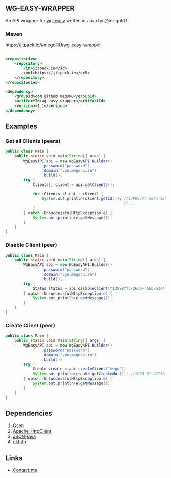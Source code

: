 ## WG-EASY-WRAPPER

An API wrapper for [wg-easy](https://github.com/WeeJeWel/wg-easy/) written in Java by @megoRU

### Maven

https://jitpack.io/#megoRU/wg-easy-wrapper

```xml

<repositories>
    <repository>
        <id>jitpack.io</id>
        <url>https://jitpack.io</url>
    </repository>
</repositories>

<dependency>
    <groupId>com.github.megoRU</groupId>
    <artifactId>wg-easy-wrapper</artifactId>
    <version>v1.1</version>
</dependency>
```

## Examples

### Get all Clients (peers)

```java
public class Main {
    public static void main(String[] args) {
        WgEasyAPI api = new WgEasyAPI.Builder()
                .password("password")
                .domain("vpn.megoru.ru")
                .build();
        try {
            Clients[] client = api.getClients();

            for (Clients client : client) {
                System.out.println(client.getId()); //139987fc-266a-45bb-b3c4-3e1d8d2e180c
                                                    // ...
            }
        } catch (UnsuccessfulHttpException e) {
            System.out.println(e.getMessage());
        }
    }
}
```

### Disable Client (peer)

```java
public class Main {
    public static void main(String[] args) {
        WgEasyAPI api = new WgEasyAPI.Builder()
                .password("password")
                .domain("vpn.megoru.ru")
                .build();
        try {
            Status status = api.disableClient("139987fc-266a-45bb-b3c4-3e1d8d2e180c");
        } catch (UnsuccessfulHttpException e) {
            System.out.println(e.getMessage());
        }
    }
}
```

### Create Client (peer)

```java
public class Main {
    public static void main(String[] args) {
        WgEasyAPI api = new WgEasyAPI.Builder()
                .password("password")
                .domain("vpn.megoru.ru")
                .build();
        try {
            Create create = api.createClient("mego");
            System.out.println(create.getCreatedAt()); //2023-01-12T18:20:12
        } catch (UnsuccessfulHttpException e) {
            System.out.println(e.getMessage());
        }
    }
}
```

## Dependencies

1. [Gson](https://github.com/google/gson)
2. [Apache HttpClient](https://github.com/apache/httpcomponents-client)
3. [JSON-java](https://github.com/stleary/JSON-java)
4. [okhttp](https://github.com/square/okhttp)

## Links

* [Contact me](https://megoru.ru)